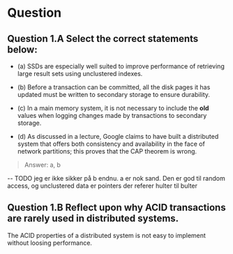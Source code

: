 # Question
## **Question 1.A** Select the correct statements below:

- (a) SSDs are especially well suited to improve performance of retrieving large result sets
using unclustered indexes.

- (b) Before a transaction can be committed, all the disk pages it has updated must be
written to secondary storage to ensure durability.

- (c) In a main memory system, it is not necessary to include the **old** values when logging
changes made by transactions to secondary storage.

- (d) As discussed in a lecture, Google claims to have built a distributed system that offers
both consistency and availability in the face of network partitions; this proves that
the CAP theorem is wrong.

> Answer: a, b

-- TODO jeg er ikke sikker på b endnu. a er nok sand. Den er god til random access, og unclustered data er pointers der referer hulter til bulter

## **Question 1.B** Reflect upon why ACID transactions are rarely used in distributed systems.

The ACID properties of a distributed system is not easy to implement without loosing performance.
